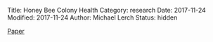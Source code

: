Title: Honey Bee Colony Health
Category: research
Date: 2017-11-24
Modified: 2017-11-24
Author: Michael Lerch
Status: hidden





[Paper](https://link.springer.com/article/10.1007/s13592-015-0395-5)
